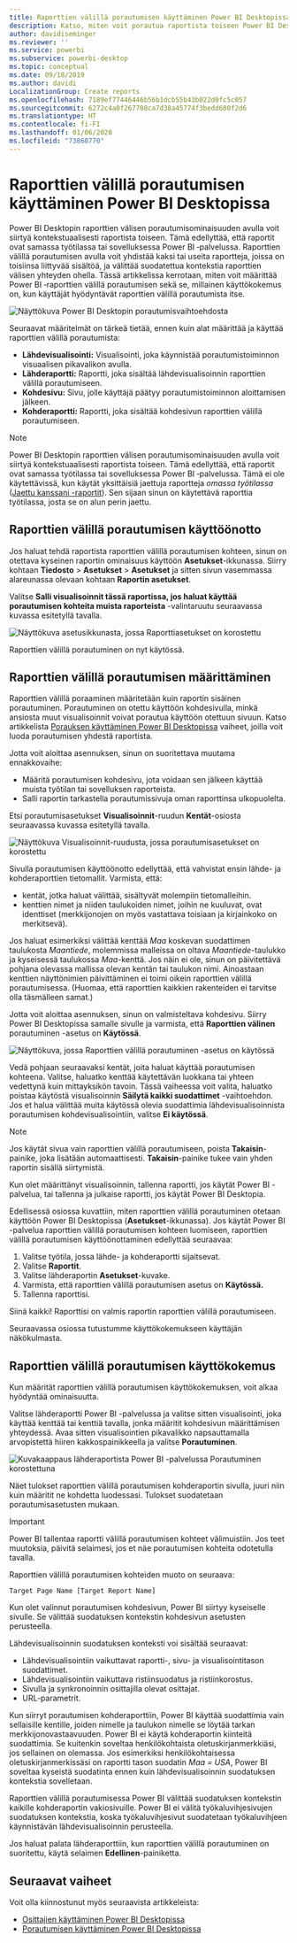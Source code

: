 ```yaml
---
title: Raporttien välillä porautumisen käyttäminen Power BI Desktopissa
description: Katso, miten voit porautua raportista toiseen Power BI Desktopissa
author: davidiseminger
ms.reviewer: ''
ms.service: powerbi
ms.subservice: powerbi-desktop
ms.topic: conceptual
ms.date: 09/18/2019
ms.author: davidi
LocalizationGroup: Create reports
ms.openlocfilehash: 7189ef77446446b56b1dcb55b43b022d0fc5c057
ms.sourcegitcommit: 6272c4a0f267708ca7d38a45774f3bedd680f2d6
ms.translationtype: HT
ms.contentlocale: fi-FI
ms.lasthandoff: 01/06/2020
ms.locfileid: "73868770"
---
```

# <a name="use-cross-report-drillthrough-in-power-bi-desktop"></a>Raporttien välillä porautumisen käyttäminen Power BI Desktopissa

Power BI Desktopin raporttien välisen porautumisominaisuuden avulla voit siirtyä kontekstuaalisesti raportista toiseen. Tämä edellyttää, että raportit ovat samassa työtilassa tai sovelluksessa Power BI ‑palvelussa. Raporttien välillä porautumisen avulla voit yhdistää kaksi tai useita raportteja, joissa on toisiinsa liittyvää sisältöä, ja välittää suodatettua kontekstia raporttien välisen yhteyden ohella. Tässä artikkelissa kerrotaan, miten voit määrittää Power BI ‑raporttien välillä porautumisen sekä se, millainen käyttökokemus on, kun käyttäjät hyödyntävät raporttien välillä porautumista itse.

![Näyttökuva Power BI Desktopin porautumisvaihtoehdosta](media/desktop-cross-report-drill-through/cross-report-drill-through-01.png)

Seuraavat määritelmät on tärkeä tietää, ennen kuin alat määrittää ja käyttää raporttien välillä porautumista:

* **Lähdevisualisointi:** Visualisointi, joka käynnistää porautumistoiminnon visuaalisen pikavalikon avulla.
* **Lähderaportti:** Raportti, joka sisältää lähdevisualisoinnin raporttien välillä porautumiseen.
* **Kohdesivu:** Sivu, jolle käyttäjä päätyy porautumistoiminnon aloittamisen jälkeen.
* **Kohderaportti:** Raportti, joka sisältää kohdesivun raporttien välillä porautumiseen.


> [!NOTE]
> Power BI Desktopin raporttien välisen porautumisominaisuuden avulla voit siirtyä kontekstuaalisesti raportista toiseen. Tämä edellyttää, että raportit ovat samassa työtilassa tai sovelluksessa Power BI ‑palvelussa. Tämä ei ole käytettävissä, kun käytät yksittäisiä jaettuja raportteja *omassa työtilassa* ([Jaettu kanssani -raportit](service-share-dashboards.md#share-a-dashboard-or-report)). Sen sijaan sinun on käytettävä raporttia työtilassa, josta se on alun perin jaettu.


## <a name="enable-cross-report-drillthrough"></a>Raporttien välillä porautumisen käyttöönotto

Jos haluat tehdä raportista raporttien välillä porautumisen kohteen, sinun on otettava kyseinen raportin ominaisuus käyttöön **Asetukset**-ikkunassa. Siirry kohtaan **Tiedosto** > **Asetukset** > **Asetukset** ja sitten sivun vasemmassa alareunassa olevaan kohtaan **Raportin asetukset**.

Valitse **Salli visualisoinnit tässä raportissa, jos haluat käyttää porautumisen kohteita muista raporteista** -valintaruutu seuraavassa kuvassa esitetyllä tavalla.

![Näyttökuva asetusikkunasta, jossa Raporttiasetukset on korostettu](media/desktop-cross-report-drill-through/cross-report-drill-through-02.png)

Raporttien välillä porautuminen on nyt käytössä.

## <a name="set-up-cross-report-drillthrough"></a>Raporttien välillä porautumisen määrittäminen

Raporttien välillä poraaminen määritetään kuin raportin sisäinen porautuminen. Porautuminen on otettu käyttöön kohdesivulla, minkä ansiosta muut visualisoinnit voivat porautua käyttöön otettuun sivuun. Katso artikkelista [Porauksen käyttäminen Power BI Desktopissa](desktop-drillthrough.md) vaiheet, joilla voit luoda porautumisen yhdestä raportista.

Jotta voit aloittaa asennuksen, sinun on suoritettava muutama ennakkovaihe:

* Määritä porautumisen kohdesivu, jota voidaan sen jälkeen käyttää muista työtilan tai sovelluksen raporteista.
* Salli raportin tarkastella porautumissivuja oman raporttinsa ulkopuolelta.

Etsi porautumisasetukset **Visualisoinnit**-ruudun **Kentät**-osiosta seuraavassa kuvassa esitetyllä tavalla.

![Näyttökuva Visualisoinnit-ruudusta, jossa porautumisasetukset on korostettu](media/desktop-cross-report-drill-through/cross-report-drill-through-03.png)

Sivulla porautumisen käyttöönotto edellyttää, että vahvistat ensin lähde- ja kohderaporttien tietomallit. Varmista, että: 

* kentät, jotka haluat välittää, sisältyvät molempiin tietomalleihin.
* kenttien nimet ja niiden taulukoiden nimet, joihin ne kuuluvat, ovat identtiset (merkkijonojen on myös vastattava toisiaan ja kirjainkoko on merkitsevä).

Jos haluat esimerkiksi välittää kenttää *Maa* koskevan suodattimen taulukosta *Maantiede*, molemmissa malleissa on oltava *Maantiede*-taulukko ja kyseisessä taulukossa *Maa*-kenttä. Jos näin ei ole, sinun on päivitettävä pohjana olevassa mallissa olevan kentän tai taulukon nimi. Ainoastaan kenttien näyttönimien päivittäminen ei toimi oikein raporttien välillä porautumisessa. (Huomaa, että raporttien kaikkien rakenteiden ei tarvitse olla täsmälleen samat.)

Jotta voit aloittaa asennuksen, sinun on valmisteltava kohdesivu. Siirry Power BI Desktopissa samalle sivulle ja varmista, että **Raporttien välinen** porautuminen -asetus on **Käytössä**. 

![Näyttökuva, jossa Raporttien välillä porautuminen -asetus on käytössä](media/desktop-cross-report-drill-through/cross-report-drill-through-03.png)

Vedä pohjaan seuraavaksi kentät, joita haluat käyttää porautumisen kohteena. Valitse, haluatko kenttää käytettävän luokkana tai yhteen vedettynä kuin mittayksikön tavoin. Tässä vaiheessa voit valita, haluatko poistaa käytöstä visualisoinnin **Säilytä kaikki suodattimet** -vaihtoehdon. Jos et halua välittää muita käytössä olevia suodattimia lähdevisualisoinnista porautumisen kohdevisualisointiin, valitse **Ei käytössä**.

> [!NOTE]
> Jos käytät sivua vain raporttien välillä porautumiseen, poista **Takaisin**-painike, joka lisätään automaattisesti. **Takaisin**-painike tukee vain yhden raportin sisällä siirtymistä. 

Kun olet määrittänyt visualisoinnin, tallenna raportti, jos käytät Power BI -palvelua, tai tallenna ja julkaise raportti, jos käytät Power BI Desktopia.

Edellisessä osiossa kuvattiin, miten raporttien välillä porautuminen otetaan käyttöön Power BI Desktopissa (**Asetukset**-ikkunassa). Jos käytät Power BI -palvelua raporttien välillä porautumisen kohteen luomiseen, raporttien välillä porautumisen käyttöönottaminen edellyttää seuraavaa: 

1. Valitse työtila, jossa lähde- ja kohderaportti sijaitsevat.
2. Valitse **Raportit**.
3. Valitse lähderaportin **Asetukset**-kuvake.
4. Varmista, että raporttien välillä porautumisen asetus on **Käytössä.**
5. Tallenna raporttisi.

Siinä kaikki! Raporttisi on valmis raportin raporttien välillä porautumiseen. 

Seuraavassa osiossa tutustumme käyttökokemukseen käyttäjän näkökulmasta.

## <a name="cross-report-drillthrough-experience"></a>Raporttien välillä porautumisen käyttökokemus

Kun määrität raporttien välillä porautumisen käyttökokemuksen, voit alkaa hyödyntää ominaisuutta.

Valitse lähderaportti Power BI -palvelussa ja valitse sitten visualisointi, joka käyttää kenttää tai kenttiä tavalla, jonka määritit kohdesivun määrittämisen yhteydessä. Avaa sitten visualisointien pikavalikko napsauttamalla arvopistettä hiiren kakkospainikkeella ja valitse **Porautuminen**.

![Kuvakaappaus lähderaportista Power BI -palvelussa Porautuminen korostettuna](media/desktop-cross-report-drill-through/cross-report-drill-through-01.png)

Näet tulokset raporttien välillä porautumisen kohderaportin sivulla, juuri niin kuin määritit ne kohdetta luodessasi. Tulokset suodatetaan porautumisasetusten mukaan.

> [!IMPORTANT]
> Power BI tallentaa raportti välillä porautumisen kohteet välimuistiin. Jos teet muutoksia, päivitä selaimesi, jos et näe porautumisen kohteita odotetulla tavalla. 

Raporttien välillä porautumisen kohteiden muoto on seuraava: 

`Target Page Name [Target Report Name]`

Kun olet valinnut porautumisen kohdesivun, Power BI siirtyy kyseiselle sivulle. Se välittää suodatuksen kontekstin kohdesivun asetusten perusteella. 

Lähdevisualisoinnin suodatuksen konteksti voi sisältää seuraavat: 

* Lähdevisualisointiin vaikuttavat raportti-, sivu- ja visualisointitason suodattimet. 
* Lähdevisualisointiin vaikuttava ristiinsuodatus ja ristiinkorostus. 
* Sivulla ja synkronoinnin osittajilla olevat osittajat.
* URL-parametrit.

Kun siirryt porautumisen kohderaporttiin, Power BI käyttää suodattimia vain sellaisille kentille, joiden nimelle ja taulukon nimelle se löytää tarkan merkkijonovastaavuuden. Power BI ei käytä kohderaportin kiinteitä suodattimia. Se kuitenkin soveltaa henkilökohtaista oletuskirjanmerkkiäsi, jos sellainen on olemassa. Jos esimerkiksi henkilökohtaisessa oletuskirjanmerkissäsi on raportti tason suodatin *Maa = USA*, Power BI soveltaa kyseistä suodatinta ennen kuin lähdevisualisoinnin suodatuksen kontekstia sovelletaan. 

Raporttien välillä porautumisessa Power BI välittää suodatuksen kontekstin kaikille kohderaportin vakiosivuille. Power BI ei välitä työkaluvihjesivujen suodatuksen kontekstia, koska työkaluvihjesivut suodatetaan työkaluvihjeen käynnistävän lähdevisualisoinnin perusteella.

Jos haluat palata lähderaporttiin, kun raporttien välillä porautuminen on suoritettu, käytä selaimen **Edellinen**-painiketta. 

## <a name="next-steps"></a>Seuraavat vaiheet

Voit olla kiinnostunut myös seuraavista artikkeleista:

* [Osittajien käyttäminen Power BI Desktopissa](visuals/power-bi-visualization-slicers.md)
* [Porautumisen käyttäminen Power BI Desktopissa](desktop-drillthrough.md)


